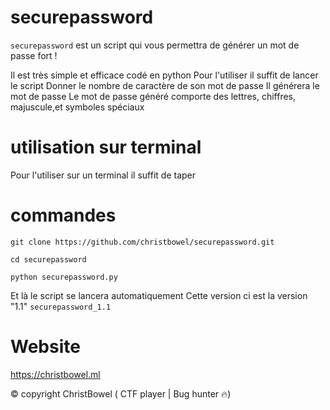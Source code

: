 # securepassword

``securepassword`` est un script qui vous permettra de générer un mot de passe fort !

Il est très simple et efficace codé en python 
Pour l'utiliser il suffit de lancer le script 
Donner le nombre de caractère de son mot de passe 
Il générera le mot de passe 
Le mot de passe généré comporte des lettres, chiffres, majuscule,et symboles spéciaux

# utilisation sur terminal 

Pour l'utiliser sur un terminal il suffit de taper 

# commandes


``git clone https://github.com/christbowel/securepassword.git``

``cd securepassword``

``python securepassword.py``

Et là le script se lancera automatiquement 
Cette version ci est la version "1.1"
``securepassword_1.1``

# Website

https://christbowel.ml

© copyright ChristBowel ( CTF player | Bug hunter 🔥)

